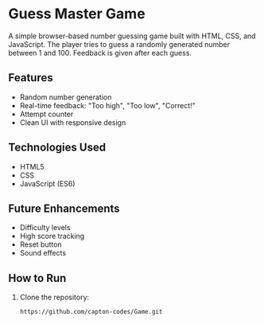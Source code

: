 #  Guess Master Game

A simple browser-based number guessing game built with HTML, CSS, and JavaScript. The player tries to guess a randomly generated number between 1 and 100. Feedback is given after each guess.

##  Features
- Random number generation
- Real-time feedback: "Too high", "Too low", "Correct!"
- Attempt counter
- Clean UI with responsive design

##  Technologies Used
- HTML5
- CSS
- JavaScript (ES6)

##  Future Enhancements
- Difficulty levels
- High score tracking
- Reset button
- Sound effects

##  How to Run
1. Clone the repository:
   ```bash
   https://github.com/capton-codes/Game.git

